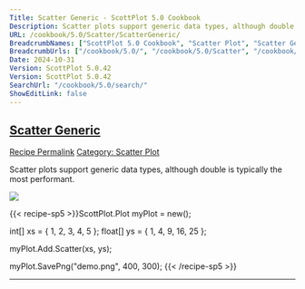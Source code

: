 ```yaml
---
Title: Scatter Generic - ScottPlot 5.0 Cookbook
Description: Scatter plots support generic data types, although double is typically the most performant.
URL: /cookbook/5.0/Scatter/ScatterGeneric/
BreadcrumbNames: ["ScottPlot 5.0 Cookbook", "Scatter Plot", "Scatter Generic"]
BreadcrumbUrls: ["/cookbook/5.0/", "/cookbook/5.0/Scatter", "/cookbook/5.0/Scatter/ScatterGeneric"]
Date: 2024-10-31
Version: ScottPlot 5.0.42
Version: ScottPlot 5.0.42
SearchUrl: "/cookbook/5.0/search/"
ShowEditLink: false
---
```



<h2 style='border-bottom: 0;'><a href='/cookbook/5.0/Scatter/ScatterGeneric'>Scatter Generic</a></h2>

<div class="d-flex mb-2">
<a class="btn btn-sm btn-primary me-1" href="/cookbook/5.0/Scatter/ScatterGeneric">Recipe Permalink</a>
<a class="btn btn-sm btn-success me-1" href="/cookbook/5.0/Scatter">Category: Scatter Plot</a>
</div>

Scatter plots support generic data types, although double is typically the most performant.

[![](/cookbook/5.0/images/ScatterGeneric.png?241031194635)](/cookbook/5.0/images/ScatterGeneric.png?241031194635)

{{< recipe-sp5 >}}ScottPlot.Plot myPlot = new();

int[] xs = { 1, 2, 3, 4, 5 };
float[] ys = { 1, 4, 9, 16, 25 };

myPlot.Add.Scatter(xs, ys);

myPlot.SavePng("demo.png", 400, 300);
{{< /recipe-sp5 >}}

<hr class='my-5 invisible'>


